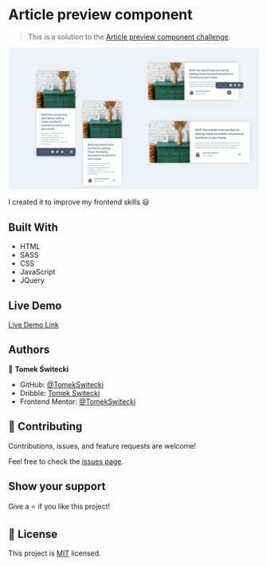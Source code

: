 # Article preview component

> This is a solution to the [Article preview component challenge](https://www.frontendmentor.io/challenges/article-preview-component-dYBN_pYFT).

![screenshot](./design/screenshoot.png)

I created it to improve my frontend skills 😃

## Built With

- HTML
- SASS
- CSS
- JavaScript
- JQuery

## Live Demo

[Live Demo Link](https://tomekswitecki.github.io/article-preview-component/)

## Authors

👤 **Tomek Świtecki**

- GitHub: [@TomekSwitecki](https://github.com/TomekSwitecki)
- Dribble: [Tomek Świtecki](https://dribbble.com/Switecki)
- Frontend Mentor: [@TomekSwitecki](https://www.frontendmentor.io/profile/TomekSwitecki)

## 🤝 Contributing

Contributions, issues, and feature requests are welcome!

Feel free to check the [issues page](../../issues/).

## Show your support

Give a ⭐️ if you like this project!

## 📝 License

This project is [MIT](./MIT.md) licensed.

